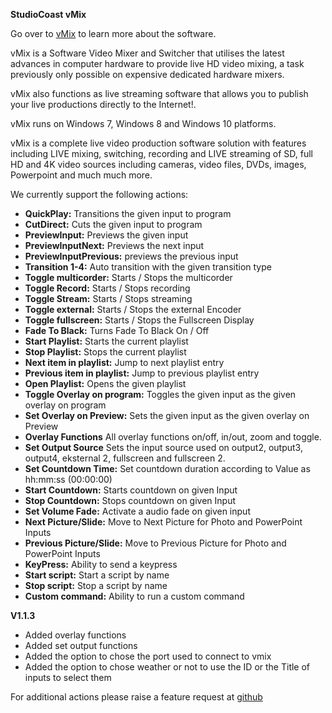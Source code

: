 **StudioCoast vMix**

Go over to [vMix](https://www.vmix.com/) to learn more about the software.

vMix is a Software Video Mixer and Switcher that utilises the latest advances in computer hardware to provide live HD video mixing, a task previously only possible on expensive dedicated hardware mixers.

vMix also functions as live streaming software that allows you to publish your live productions directly to the Internet!.

vMix runs on Windows 7, Windows 8 and Windows 10 platforms.

vMix is a complete live video production software solution with features including LIVE mixing, switching, recording and LIVE streaming of SD, full HD and 4K video sources including cameras, video files, DVDs, images, Powerpoint and much much more.

We currently support the following actions:
* **QuickPlay:** Transitions the given input to program
* **CutDirect:** Cuts the given input to program
* **PreviewInput:** Previews the given input
* **PreviewInputNext:** Previews the next input
* **PreviewInputPrevious:** previews the previous input
* **Transition 1-4:** Auto transition with the given transition type
* **Toggle multicorder:** Starts / Stops the multicorder
* **Toggle Record:** Starts / Stops recording
* **Toggle Stream:** Starts / Stops streaming
* **Toggle external:** Starts / Stops the external Encoder
* **Toggle fullscreen:** Starts / Stops the Fullscreen Display
* **Fade To Black:** Turns Fade To Black On / Off
* **Start Playlist:** Starts the current playlist
* **Stop Playlist:** Stops the current playlist
* **Next item in playlist:** Jump to next playlist entry
* **Previous item in playlist:** Jump to previous playlist entry
* **Open Playlist:** Opens the given playlist
* **Toggle Overlay on program:** Toggles the given input as the given overlay on program
* **Set Overlay on Preview:** Sets the given input as the given overlay on Preview
* **Overlay Functions** All overlay functions on/off, in/out, zoom and toggle.
* **Set Output Source** Sets the input source used on output2, output3, output4, eksternal 2, fullscreen and fullscreen 2.
* **Set Countdown Time:** Set countdown duration according to Value as hh:mm:ss (00:00:00)
* **Start Countdown:** Starts countdown on given Input
* **Stop Countdown:** Stops countdown on given Input
* **Set Volume Fade:** Activate a audio fade on given input
* **Next Picture/Slide:** Move to Next Picture for Photo and PowerPoint Inputs
* **Previous Picture/Slide:** Move to Previous Picture for Photo and PowerPoint Inputs
* **KeyPress:** Ability to send a keypress
* **Start script:** Start a script by name
* **Stop script:** Stop a script by name
* **Custom command:** Ability to run a custom command

**V1.1.3**
* Added overlay functions
* Added set output functions
* Added the option to chose the port used to connect to vmix
* Added the option to chose weather or not to use the ID or the Title of inputs to select them

For additional actions please raise a feature request at [github](https://github.com/bitfocus/companion)
